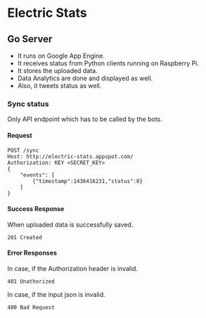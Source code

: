 # Electric Stats

## Go Server
* It runs on Google App Engine.
* It receives status from Python clients running on Raspberry Pi.
* It stores the uploaded data.
* Data Analytics are done and displayed as well.
* Also, it tweets status as well.

### Sync status
Only API endpoint which has to be called by the bots.

#### Request
    POST /sync
    Host: http://electric-stats.appspot.com/
    Authorization: KEY <SECRET_KEY>
    {
    	"events": [
    		{"timestamp":1436416231,"status":0}
    	]
    }

#### Success Response
When uploaded data is successfully saved.

    201 Created

#### Error Responses
In case, if the Authorization header is invalid.

    401 Unathorized

In case, if the input json is invalid.

    400 Bad Request
